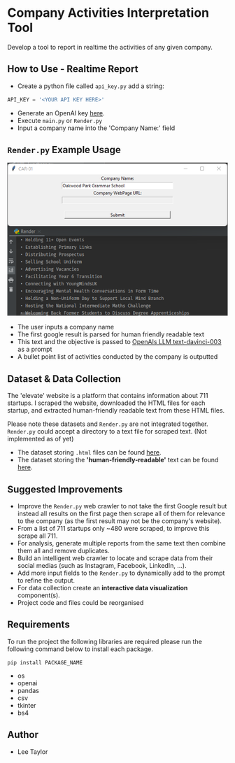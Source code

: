 # Company Activities Interpretation Tool
Develop a tool to report in realtime the activities of any given company.

## How to Use - Realtime Report
* Create a python file called `api_key.py` add a string: 
```python
API_KEY = '<YOUR API KEY HERE>'
```
* Generate an OpenAI key [here](https://platform.openai.com/account/api-keys).
* Execute `main.py` or `Render.py` 
* Input a company name into the 'Company Name:' field

## `Render.py` Example Usage
![Image](/images/rm1.png)  
* The user inputs a company name
* The first google result is parsed for human friendly readable text
* This text and the objective is passed to [OpenAIs LLM text-davinci-003](https://platform.openai.com/docs/guides/completion) as a prompt
* A bullet point list of activities conducted by the company is outputted

## Dataset & Data Collection
The 'elevate' website is a platform that contains information about 711 startups. 
I scraped the website, downloaded the HTML files for each startup, 
and extracted human-friendly readable text from these HTML files.

Please note these datasets and `Render.py` are not integrated together.  
`Render.py` could accept a directory to a text file for scraped text. (Not implemented as of yet)

* The dataset storing `.html` files can be found [here](/Greek%20Startups/Excel%20Files%20&%20Processing/soup_objects).  
* The dataset storing the **'human-friendly-readable'** text can be found [here](/Greek%20Startups/Excel%20Files%20&%20Processing/soup_to_text).

## Suggested Improvements
* Improve the `Render.py` web crawler to not take the first Google result but instead all results
  on the first page then scrape all of them for relevance to the company (as the first result may not 
  be the company's website).
* From a list of 711 startups only ~480 were scraped, to improve this scrape all 711.
* For analysis, generate multiple reports from the same text then combine them all and remove duplicates.
* Build an intelligent web crawler to locate and scrape data from their social medias (such as 
  Instagram, Facebook, LinkedIn, ...).
* Add more input fields to the `Render.py` to dynamically add to the prompt to refine the output.
* For data collection create an **interactive data visualization** component(s).
* Project code and files could be reorganised

## Requirements
To run the project the following libraries are required please run the following command below to install each package.
```commandline
pip install PACKAGE_NAME
```
* os
* openai
* pandas 
* csv
* tkinter
* bs4

## Author
* Lee Taylor
